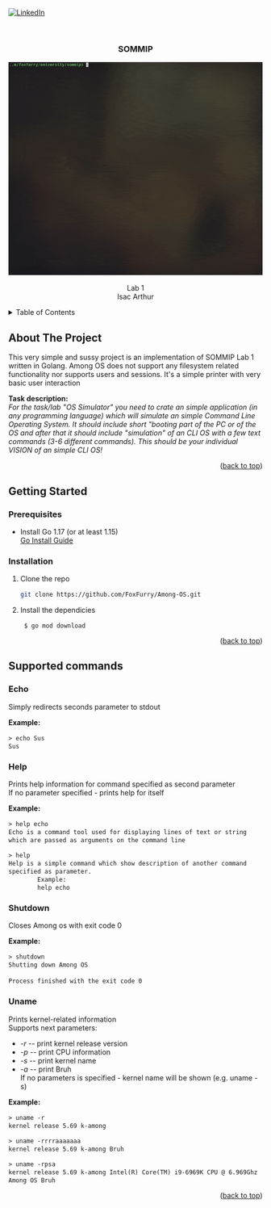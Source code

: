 <div id="top"></div>

[![LinkedIn][linkedin-shield]][linkedin-url]


<!-- PROJECT LOGO -->
<br />
<div align="center">

  <h3 align="center">
    SOMMIP
  </h3>

  <a href="https://github.com/FoxFurry/Among-OS">
    <img src="_assets/amongos.gif" alt="Logo">
  </a>

  <p align="center">
    Lab 1
    <br>
    Isac Arthur
  </p>
</div>

<!-- TABLE OF CONTENTS -->
<details>
  <summary>Table of Contents</summary>
  <ol>
    <li>
      <a href="#about-the-project">About The Project</a>
    </li>
    <li>
      <a href="#getting-started">Getting Started</a>
      <ul>
        <li><a href="#prerequisites">Prerequisites</a></li>
        <li><a href="#installation">Installation</a></li>
      </ul>
    </li>
    <li><a href="#supported-commands">Supported commands</a></li>

  </ol>
</details>


<!-- ABOUT THE PROJECT -->
## About The Project

This very simple and sussy project is an implementation of SOMMIP Lab 1 written in Golang. Among OS does not support any filesystem related functionality
nor supports users and sessions. It's a simple printer with very basic user interaction

**Task description:**  
_For the task/lab "OS Simulator" you need to crate an simple application (in any programming language) which will simulate an simple Command Line Operating System. It should include short "booting part of the PC or of the OS and after that it should include "simulation" of an CLI OS with a few text commands (3-6 different commands).
This should be your individual VISION of an simple CLI OS!_

<p align="right">(<a href="#top">back to top</a>)</p>

<!-- GETTING STARTED -->
## Getting Started

### Prerequisites

* Install Go 1.17 (or at least 1.15)  
  [Go Install Guide](https://golang.org/doc/install)

### Installation

1. Clone the repo
   ```sh
   git clone https://github.com/FoxFurry/Among-OS.git
   ```
2. Install the dependicies
   ```shell
    $ go mod download
    ```

<p align="right">(<a href="#top">back to top</a>)</p>

<!-- USAGE EXAMPLES -->
## Supported commands

### Echo

Simply redirects seconds parameter to stdout

**Example:** 
```shell
> echo Sus
Sus
```

### Help

Prints help information for command specified as second parameter  
If no parameter specified - prints help for itself

**Example:**
```shell
> help echo
Echo is a command tool used for displaying lines of text or string which are passed as arguments on the command line
```
```shell
> help
Help is a simple command which show description of another command specified as parameter.
        Example:
        help echo

```

### Shutdown

Closes Among os with exit code 0 

**Example:**
```shell
> shutdown
Shutting down Among OS

Process finished with the exit code 0

```

### Uname

Prints kernel-related information  
Supports next parameters:
- _-r_ -- print kernel release version
- _-p_ -- print CPU information
- _-s_ -- print kernel name
- _-a_ -- print Bruh  
If no parameters is specified - kernel name will be shown (e.g. uname -s)

**Example:**
```shell
> uname -r
kernel release 5.69 k-among 
```
```shell
> uname -rrrraaaaaaa
kernel release 5.69 k-among Bruh 
```
```shell
> uname -rpsa
kernel release 5.69 k-among Intel(R) Core(TM) i9-6969K CPU @ 6.969Ghz Among OS Bruh 
```

<p align="right">(<a href="#top">back to top</a>)</p>


[linkedin-shield]: https://img.shields.io/badge/-LinkedIn-black.svg?style=for-the-badge&logo=linkedin&colorB=555
[linkedin-url]: https://linkedin.com/in/arthur-isac-412a6519b/
